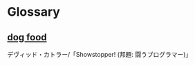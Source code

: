 # Glossary

## [dog food](https://en.wikipedia.org/wiki/Eating_your_own_dog_food])

デヴィッド・カトラー/「Showstopper! (邦題: 闘うプログラマー)」
